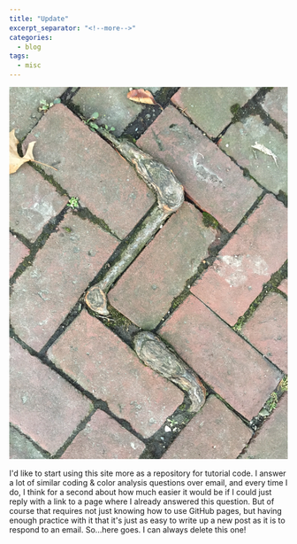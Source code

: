 ```yaml
---
title: "Update"
excerpt_separator: "<!--more-->"
categories:
  - blog
tags:
  - misc
---
```


![](../images/plant_macro/IMG_4904.JPG)

<!--more-->

I'd like to start using this site more as a repository for tutorial code. I answer a lot of similar coding & color analysis questions over email, and every time I do, I think for a second about how much easier it would be if I could just reply with a link to a page where I already answered this question. But of course that requires not just knowing how to use GitHub pages, but having enough practice with it that it's just as easy to write up a new post as it is to respond to an email. So...here goes. I can always delete this one!